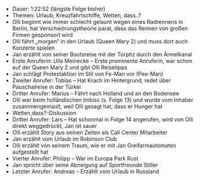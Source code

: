 - Dauer: 1:22:52 (längste Folge bisher)  
- Themen: Urlaub, Kreuzfahrtschiffe, Wetten, dass..?  
- Olli beginnt wie immer schlecht gelaunt wegen eines Radrennens in Berlin, hat Verschwörungstheorie parat, dass das Rennen von großen Firmen gesponsort wird  
- Olli fährt „morgen“ in den Urlaub (Queen Mary 2) und muss dort auch Konzerte spielen  
- Jan erzählt von seiner Bootsreise mit der Türpitz durch den Ärmelkanal  
- Erste Anruferin: Ulla Meinecke – Erste prominente Anruferin, war schon auf der Queen Mary 2 und gibt Olli Reisetipps  
- Jan schlägt Protestaktion im Stil von Fe-Man vor (Pee-Man)  
- Zweiter Anrufer: Tobias – Hat Krach im Hintergrund, redet über Pauschalreise in der Türkei  
- Dritter Anrufer: Marius – Fährt nach Holland und an den Bodensee  
- Olli war beim holländischen Imbiss (s. Folge 13) und wurde vom Inhaber zusammengemault, weil Olli gesagt hat, dass er Hunger hat  
- Wetten,dass?-Diskussion  
- Dritter Anrufer: Lars – Hat schonmal in Folge 14 angerufen, wird von Olli direkt weggedrückt, Jan ist sauer  
- Olli erzählt Story aus seinen Zeiten als Call Center Mitarbeiter  
- Jan erzählt vom Urlaub im Robinson Club  
- Olli erzählt von seinem Traum, wie er mit Jan Greifarmautomaten aufgestellt hat  
- Vierter Anrufer: Philipp – War im Europa Park Rust  
- Jan spricht über seine Abneigung auf Sportfreunde Stiller  
- Letzter Anrufer: Andreas – Erzählt vom Urlaub in Russland  
